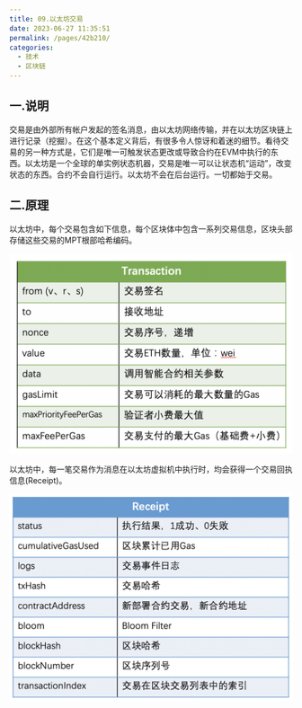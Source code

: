 ```yaml
---
title: 09.以太坊交易
date: 2023-06-27 11:35:51
permalink: /pages/42b210/
categories:
  - 技术
  - 区块链
---
```


## 一.说明
交易是由外部所有帐户发起的签名消息，由以太坊网络传输，并在以太坊区块链上进行记录（挖掘）。在这个基本定义背后，有很多令人惊讶和着迷的细节。看待交易的另一种方式是，它们是唯一可触发状态更改或导致合约在EVM中执行的东西。以太坊是一个全球的单实例状态机器，交易是唯一可以让状态机“运动”，改变状态的东西。合约不会自行运行。以太坊不会在后台运行。一切都始于交易。

## 二.原理

以太坊中，每个交易包含如下信息，每个区块体中包含一系列交易信息，区块头部存储这些交易的MPT根部哈希编码。

![Transaction](./images/eth-transaction.png)

以太坊中，每一笔交易作为消息在以太坊虚拟机中执行时，均会获得一个交易回执信息(Receipt)。

![Receipt](./images/eth-receipt.png)